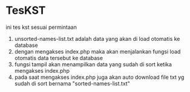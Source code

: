 # TesKST
ini tes kst sesuai permintaan


1. unsorted-names-list.txt  adalah data yang akan di load otomatis ke database 
2. dengan mengakses index.php maka akan menjalankan fungsi load otomatis data tersebut ke database
3. fungsi tampil akan menampilkan data yang sudah di sort ketika mengakses index.php
4. pada saat mengakses index.php juga akan auto download file txt yg sudah di sort bernama "sorted-names-list.txt"
